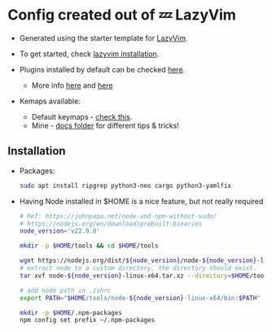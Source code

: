 # Config created out of 💤 LazyVim

* Generated using the starter template for [LazyVim](https://github.com/LazyVim/LazyVim).
* To get started, check [lazyvim installation](https://lazyvim.github.io/installation).

* Plugins installed by default can be checked [here](https://www.lazyvim.org/plugins).
  * More info [here](https://lazy.folke.io/spec) and [here](http://www.lazyvim.org/configuration/plugins)

* Kemaps available:
  * Default keymaps - [check this](https://www.lazyvim.org/keymaps#general).
  * Mine - [docs folder](/docs/Good_to_know.md) for different tips & tricks!

## Installation

* Packages:

  ```sh
  sudo apt install ripgrep python3-neo cargo python3-yamlfix
  ```

* Having Node installed in $HOME is a nice feature, but not really required

  ```bash
  # Ref: https://johnpapa.net/node-and-npm-without-sudo/
  # https://nodejs.org/en/download/prebuilt-binaries
  node_version='v22.9.0'

  mkdir -p $HOME/tools && cd $HOME/tools

  wget https://nodejs.org/dist/${node_version}/node-${node_version}-linux-x64.tar.xz
  # extract node to a custom directory, the directory should exist.
  tar xvf node-${node_version}-linux-x64.tar.xz --directory=$HOME/tools

  # add node path in .zshrc
  export PATH="$HOME/tools/node-${node_version}-linux-x64/bin:$PATH"

  mkdir -p $HOME/.npm-packages
  npm config set prefix ~/.npm-packages
  ```

